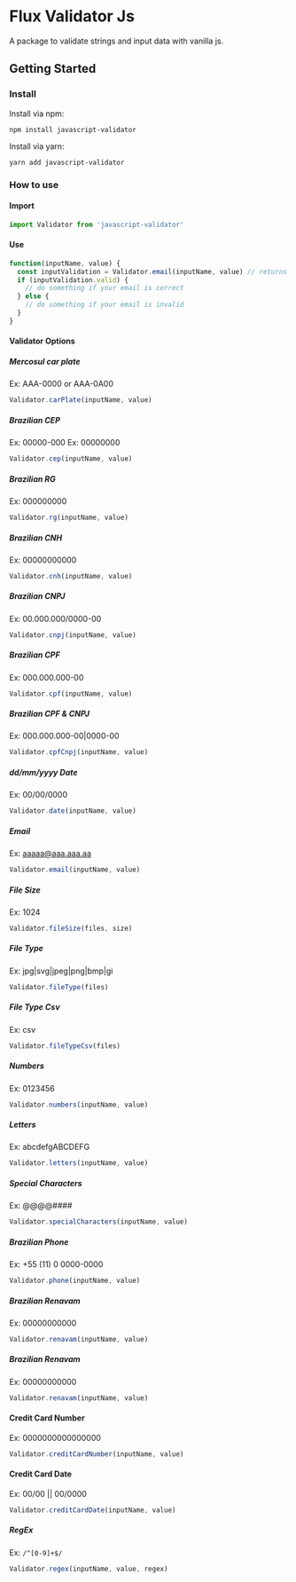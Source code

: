 # Flux Validator Js

A package to validate strings and input data with vanilla js.

## Getting Started

### Install
Install via npm:
```console
npm install javascript-validator
```

Install via yarn:
```console
yarn add javascript-validator
```

### How to use
#### Import
```javascript
import Validator from 'javascript-validator'
```

#### Use
```javascript
function(inputName, value) {
  const inputValidation = Validator.email(inputName, value) // returns { name: 'inputName', valid: bool }
  if (inputValidation.valid) {
    // do something if your email is correct
  } else {
    // do something if your email is invalid
  }
}
```

#### Validator Options
##### Mercosul car plate
Ex: AAA-0000 or AAA-0A00

```javascript
Validator.carPlate(inputName, value)
```

##### Brazilian CEP
Ex: 00000-000
Ex: 00000000

```javascript
Validator.cep(inputName, value)
```

##### Brazilian RG
Ex: 000000000

```javascript
Validator.rg(inputName, value)
```

##### Brazilian CNH
Ex: 00000000000

```javascript
Validator.cnh(inputName, value)
```

##### Brazilian CNPJ
Ex: 00.000.000/0000-00

```javascript
Validator.cnpj(inputName, value)
```

##### Brazilian CPF
Ex: 000.000.000-00

```javascript
Validator.cpf(inputName, value)
```

##### Brazilian CPF & CNPJ
Ex: 000.000.000-00|0000-00

```javascript
Validator.cpfCnpj(inputName, value)
```

##### dd/mm/yyyy Date
Ex: 00/00/0000

```javascript
Validator.date(inputName, value)
```

##### Email
Ex: aaaaa@aaa.aaa.aa

```javascript
Validator.email(inputName, value)
```

##### File Size
Ex: 1024

```javascript
Validator.fileSize(files, size)
```

##### File Type
Ex: jpg|svg|jpeg|png|bmp|gi

```javascript
Validator.fileType(files)
```

##### File Type Csv
Ex: csv

```javascript
Validator.fileTypeCsv(files)
```

##### Numbers
Ex: 0123456

```javascript
Validator.numbers(inputName, value)
```

##### Letters
Ex: abcdefgABCDEFG

```javascript
Validator.letters(inputName, value)
```

##### Special Characters
Ex: @@@@####$$$$

```javascript
Validator.specialCharacters(inputName, value)
```

##### Brazilian Phone
Ex: +55 (11) 0 0000-0000

```javascript
Validator.phone(inputName, value)
```

##### Brazilian Renavam
Ex: 00000000000

```javascript
Validator.renavam(inputName, value)
```

##### Brazilian Renavam
Ex: 00000000000

```javascript
Validator.renavam(inputName, value)
```

#### Credit Card Number
Ex: 0000000000000000

```javascript
Validator.creditCardNumber(inputName, value)
```

#### Credit Card Date
Ex: 00/00 || 00/0000

```javascript
Validator.creditCardDate(inputName, value)
```

##### RegEx
Ex: `/^[0-9]+$/`

```javascript
Validator.regex(inputName, value, regex)
```
